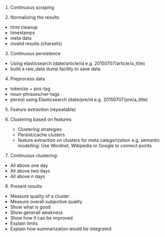 
1. Continuous scraping

2. Normalizing the results 
  
  - html cleanup
  - timestamps
  - meta data
  - invalid results (charsets)

3. Continuous persistence
  
  - Using elasticsearch (date/article/id e.g. 20150707/article/a_title)
  - build a raw_data dump facility to save data

4. Preprocess data

  - tokenize + pos-tag
  - noun-phrases/ner-tags
  - persist using Elasticsearch (date/pre/id e.g. 20150707/pre/a_title)

5. Feature extraction (repeatable)

6. Clustering based on features 

    - Clustering strategies
    - Persist/cache clusters
    - feature extraction on clusters for meta categorization
      e.g. semantic modelling: Use Wordnet, Wikipedia or Google to connect points

7. Continuous clustering:
  
  - All above one day
  - All above two days
  - All above n days

8. Present results
  
  - Measure quality of a cluster
  - Measure overall subjective quality
  - Show what is good
  - Show generall weakness
  - Show how it can be improved
  - Explain limits
  - Explain how summarization would be integrated
